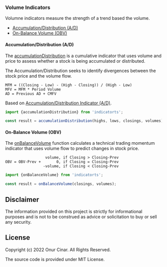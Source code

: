 ### Volume Indicators

Volumne indicators measure the strength of a trend based the volume.

- [Accumulation/Distribution (A/D)](#accumulationdistribution-ad)
- [On-Balance Volume (OBV)](#on-balance-volume-obv)

#### Accumulation/Distribution (A/D)

The [accumulationDistribution](./accumulationDistribution.ts) is a cumulative indicator that uses volume and price to assess whether a stock is being accumulated or distributed.

The Accumulation/Distribution seeks to identify divergences between the stock price and the volume flow.

```
MFM = ((Closing - Low) - (High - Closing)) / (High - Low)
MFV = MFM * Period Volume
AD = Previous AD + CMFV
```

Based on [Accumulation/Distribution Indicator (A/D)](https://www.investopedia.com/terms/a/accumulationdistribution.asp).

```TypeScript
import {accumulationDistribution} from 'indicatorts';

const result = accumulationDistribution(highs, lows, closings, volumes);
```

#### On-Balance Volume (OBV)

The [onBalanceVolume](./onBalanceVolume.ts) function calculates a technical trading momentum indicator that uses volume flow to predict changes in stock price.

```
                  volume, if Closing > Closing-Prev
OBV = OBV-Prev +       0, if Closing = Closing-Prev
                 -volume, if Closing < Closing-Prev
```

```TypeScript
import {onBalanceVolume} from 'indicatorts';

const result = onBalanceVolume(closings, volumes);
```

## Disclaimer

The information provided on this project is strictly for informational purposes and is not to be construed as advice or solicitation to buy or sell any security.

## License

Copyright (c) 2022 Onur Cinar. All Rights Reserved.

The source code is provided under MIT License.
